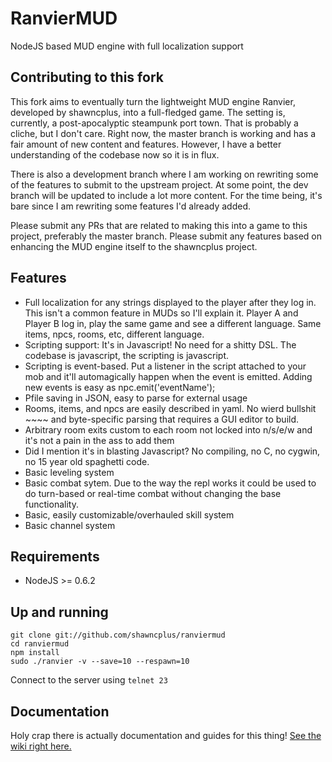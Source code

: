 # RanvierMUD
NodeJS based MUD engine with full localization support

## Contributing to this fork
This fork aims to eventually turn the lightweight MUD engine Ranvier, developed by shawncplus, into a full-fledged game. The setting is, currently, a post-apocalyptic steampunk port town. That is probably a cliche, but I don't care. Right now, the master branch is working and has a fair amount of new content and features. However, I have a better understanding of the codebase now so it is in flux.

There is also a development branch where I am working on rewriting some of the features to submit to the upstream project. At some point, the dev branch will be updated to include a lot more content. For the time being, it's bare since I am rewriting some features I'd already added.

Please submit any PRs that are related to making this into a game to this project, preferably the master branch. Please submit any features based on enhancing the MUD engine itself to the shawncplus project.

## Features
* Full localization for any strings displayed to the player after they log in. This isn't a common feature in MUDs so I'll explain it. Player A and Player B log in, play the same game and see a different language. Same items, npcs, rooms, etc, different language.
* Scripting support: It's in Javascript! No need for a shitty DSL. The codebase is javascript, the scripting is javascript.
* Scripting is event-based. Put a listener in the script attached to your mob and it'll automagically happen when the event is emitted. Adding new events is easy as npc.emit('eventName');
* Pfile saving in JSON, easy to parse for external usage
* Rooms, items, and npcs are easily described in yaml. No wierd bullshit ~~~~ and byte-specific parsing that requires a GUI editor to build.
* Arbitrary room exits custom to each room not locked into n/s/e/w and it's not a pain in the ass to add them
* Did I mention it's in blasting Javascript? No compiling, no C, no cygwin, no 15 year old spaghetti code.
* Basic leveling system
* Basic combat sytem. Due to the way the repl works it could be used to do turn-based or real-time combat without changing the base functionality.
* Basic, easily customizable/overhauled skill system
* Basic channel system

## Requirements

* NodeJS >= 0.6.2

## Up and running

    git clone git://github.com/shawncplus/ranviermud
    cd ranviermud
    npm install
    sudo ./ranvier -v --save=10 --respawn=10

Connect to the server using `telnet 23`
    

## Documentation
Holy crap there is actually documentation and guides for this thing!
[See the wiki right here.](https://github.com/shawncplus/ranviermud/wiki/Home)
